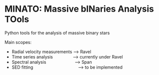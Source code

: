 # MINATO: Massive bINaries Analysis TOols
Python tools for the analysis of massive binary stars

Main scopes:
- Radial velocity measurements --> Ravel
- Time series analysis &emsp; &emsp; &emsp; &nbsp; --> currently under Ravel
- Spectral analysis &emsp; &emsp; &emsp; &emsp; &emsp; --> Span
- SED fitting &emsp; &emsp; &emsp; &emsp; &emsp; &emsp; &emsp; &emsp; --> to be implemented
